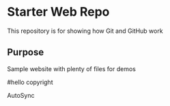 # Starter Web Repo

This repository is for showing how Git and GitHub work

## Purpose

Sample website with plenty of files for demos

#hello copyright


AutoSync